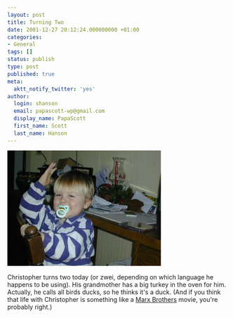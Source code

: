 ```yaml
---
layout: post
title: Turning Two
date: 2001-12-27 20:12:24.000000000 +01:00
categories:
- General
tags: []
status: publish
type: post
published: true
meta:
  aktt_notify_twitter: 'yes'
author:
  login: shanson
  email: papascott-wp@gmail.com
  display_name: PapaScott
  first_name: Scott
  last_name: Hanson
---
```

<p><img src="/wordpress/wp-content/uploads/2001/12/crhzwei.jpg" height="263" width="350" border="0" alt="crhzwei.jpg: " /></p>
<p>Christopher turns two today (or zwei, depending on which language he happens to be using). His grandmother has a big turkey in the oven for him. Actually, he calls all birds ducks, so he thinks it's a duck. (And if you think that life with Christopher is something like a <a href="http://www.whyaduck.com/">Marx Brothers</a> movie, you're probably right.)</p>
